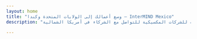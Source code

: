 ```yaml
---
layout: home
title: "وسع أعمالك إلى الولايات المتحدة وكندا — InterMIND Mexico"
description: "تحدث بالإسبانية، يسمعون الإنجليزية. ترجمة فورية للشركات المكسيكية للتواصل مع الشركاء في أمريكا الشمالية."

---
```


<HeroSection
  title="تحدث **بالإسبانية**. <br>يسمعون **الإنجليزية**. <br>أغلق المزيد من الصفقات."
  text="اربط الشركات المكسيكية مع الشركاء الأمريكيين والكنديين من خلال الترجمة الصوتية الفورية.">
<NavButton buttonLabel="اعرف المزيد" buttonClass="brand" to="/" />
<NavButton buttonLabel="المساعد" buttonClass="alt" to="/chat" />
</HeroSection>

<br>
<VideoPlayer src="/demo-en-mx.mp4" />
